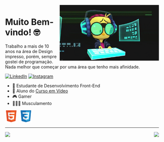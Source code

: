 <img src="banner.gif" width="325px" align="right">

# Muito Bem-vindo! 🤓
Trabalho a mais de 10 anos na área de Design impresso, porém, sempre gostei de programação. Nada melhor que começar por uma área que tenho mais afinidade.

<div id="badges">
    <a href="https://www.linkedin.com/in/rodrigo-ramone-404b62113/" target="_blank"><img src="https://img.shields.io/badge/LinkedIn-blue?style=for-the-badge&logo=linkedin&logoColor=white" alt="LinkedIn"></a>
    <a href="https://www.instagram.com/rodrigo_ramone/" target="_blank"><img src="https://img.shields.io/badge/Instagram-E4405F?style=for-the-badge&logo=instagram&logoColor=white" alt="Instagram"></a>
</div>

<ul>
    <li>📖 Estudante de Desenvolvimento Front-End</li>
    <li>💙 Aluno do <a href="https://www.cursoemvideo.com/" target="_blank">Curso em Vídeo</a></li>
    <li>🎮 Gamer</li>
    <li>🏋🏻‍♀️ Musculamento</li>
</ul>

<div>
    <img src="https://raw.githubusercontent.com/devicons/devicon/1119b9f84c0290e0f0b38982099a2bd027a48bf1/icons/html5/html5-original.svg" tittle="HTML5" alt="HTML5" width="40" height="40"/>&nbsp;
    <img src="https://raw.githubusercontent.com/devicons/devicon/1119b9f84c0290e0f0b38982099a2bd027a48bf1/icons/css3/css3-original.svg" tittle="CSS3" alt="CSS3" width="40" height="40"/>&nbsp;
</div>

---

<div align="center">
        <img height="150vh" align="left" src="https://github-readme-stats.vercel.app/api?username=xxshadowbrokerxx&show_icons=true&theme=swift&count_private=true">
        <img height="150vh" align="right" src="https://github-readme-stats.vercel.app/api/top-langs/?username=xxshadowbrokerxx&layout=compact&show_icons=true&theme=swift&count_private=true">
</div>


